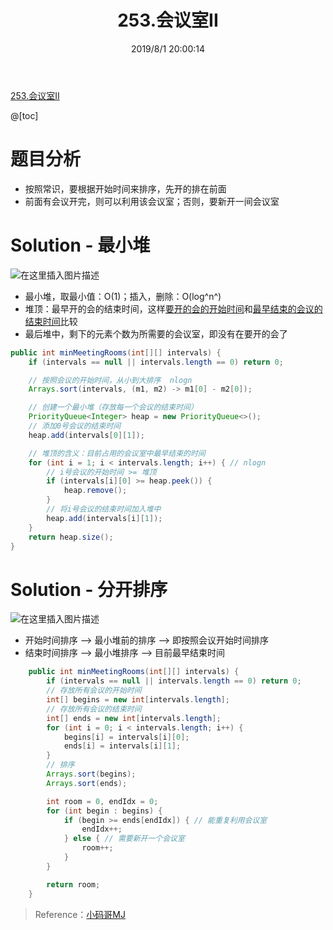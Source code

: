 ﻿---
title: 253.会议室II
categories:
- DSA
- Algorithm
- LeetCode
tags:
- heap
date: 2019/8/1 20:00:14
updated: 2020/12/10 12:00:14
---

[253.会议室II](https://leetcode-cn.com/problems/meeting-rooms-ii/)

@[toc]

# 题目分析

- 按照常识，要根据开始时间来排序，先开的排在前面
- 前面有会议开完，则可以利用该会议室；否则，要新开一间会议室

# Solution - 最小堆

![在这里插入图片描述](https://gitee.com/gaoyi-ai/image-bed/raw/master/images/20200513221927228.png)

- 最小堆，取最小值：O(1)；插入，删除：O(log^n^)
- 堆顶：最早开的会的结束时间，这样<u>要开的会的开始时间</u>和<u>最早结束的会议的结束时间</u>比较
- 最后堆中，剩下的元素个数为所需要的会议室，即没有在要开的会了

```java
public int minMeetingRooms(int[][] intervals) {
    if (intervals == null || intervals.length == 0) return 0;

    // 按照会议的开始时间，从小到大排序  nlogn
    Arrays.sort(intervals, (m1, m2) -> m1[0] - m2[0]);

    // 创建一个最小堆（存放每一个会议的结束时间）
    PriorityQueue<Integer> heap = new PriorityQueue<>();
    // 添加0号会议的结束时间
    heap.add(intervals[0][1]);

    // 堆顶的含义：目前占用的会议室中最早结束的时间
    for (int i = 1; i < intervals.length; i++) { // nlogn
        // i号会议的开始时间 >= 堆顶
        if (intervals[i][0] >= heap.peek()) {
            heap.remove();
        }
        // 将i号会议的结束时间加入堆中
        heap.add(intervals[i][1]);
    }
    return heap.size();
}
```

# Solution - 分开排序

![在这里插入图片描述](https://gitee.com/gaoyi-ai/image-bed/raw/master/images/20200513221950108.png)

- 开始时间排序 --> 最小堆前的排序 --> 即按照会议开始时间排序
- 结束时间排序 --> 最小堆排序 --> 目前最早结束时间

```java
    public int minMeetingRooms(int[][] intervals) {
        if (intervals == null || intervals.length == 0) return 0;
        // 存放所有会议的开始时间
        int[] begins = new int[intervals.length];
        // 存放所有会议的结束时间
        int[] ends = new int[intervals.length];
        for (int i = 0; i < intervals.length; i++) {
            begins[i] = intervals[i][0];
            ends[i] = intervals[i][1];
        }
        // 排序
        Arrays.sort(begins);
        Arrays.sort(ends);

        int room = 0, endIdx = 0;
        for (int begin : begins) {
            if (begin >= ends[endIdx]) { // 能重复利用会议室
                endIdx++;
            } else { // 需要新开一个会议室
                room++;
            }
        }

        return room;
    }
```


> Reference：[小码哥MJ](https://space.bilibili.com/325538782/)
